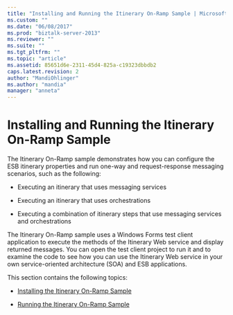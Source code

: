```yaml
---
title: "Installing and Running the Itinerary On-Ramp Sample | Microsoft Docs"
ms.custom: ""
ms.date: "06/08/2017"
ms.prod: "biztalk-server-2013"
ms.reviewer: ""
ms.suite: ""
ms.tgt_pltfrm: ""
ms.topic: "article"
ms.assetid: 85651d6e-2311-45d4-825a-c19323dbbdb2
caps.latest.revision: 2
author: "MandiOhlinger"
ms.author: "mandia"
manager: "anneta"
---
```

# Installing and Running the Itinerary On-Ramp Sample
The Itinerary On-Ramp sample demonstrates how you can configure the ESB itinerary properties and run one-way and request-response messaging scenarios, such as the following:  
  
-   Executing an itinerary that uses messaging services  
  
-   Executing an itinerary that uses orchestrations  
  
-   Executing a combination of itinerary steps that use messaging services and orchestrations  
  
 The Itinerary On-Ramp sample uses a Windows Forms test client application to execute the methods of the Itinerary Web service and display returned messages. You can open the test client project to run it and to examine the code to see how you can use the Itinerary Web service in your own service-oriented architecture (SOA) and ESB applications.  
  
 This section contains the following topics:  
  
-   [Installing the Itinerary On-Ramp Sample](../esb-toolkit/installing-the-itinerary-on-ramp-sample.md)  
  
-   [Running the Itinerary On-Ramp Sample](../esb-toolkit/running-the-itinerary-on-ramp-sample.md)
